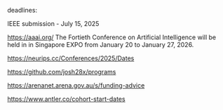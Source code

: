 deadlines:

IEEE submission - July 15, 2025


https://aaai.org/ The Fortieth Conference on Artificial Intelligence will be held in in Singapore EXPO from January 20 to January 27, 2026.


https://neurips.cc/Conferences/2025/Dates


https://github.com/josh28x/programs


https://arenanet.arena.gov.au/s/funding-advice


https://www.antler.co/cohort-start-dates




